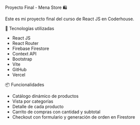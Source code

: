Proyecto Final - Mena Store 🛍️

Este es mi proyecto final del curso de React JS en Coderhouse.

🚀 Tecnologías utilizadas

- React JS
- React Router
- Firebase Firestore
- Context API
- Bootstrap
- Vite
- GitHub
- Vercel

📦 Funcionalidades

- Catálogo dinámico de productos
- Vista por categorías
- Detalle de cada producto
- Carrito de compras con cantidad y subtotal
- Checkout con formulario y generación de orden en Firestore


